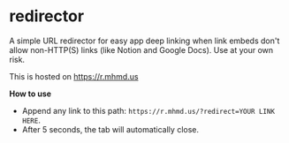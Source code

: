 # redirector

A simple URL redirector for easy app deep linking when link embeds don't allow non-HTTP(S) links (like Notion and Google Docs). Use at your own risk. 

This is hosted on https://r.mhmd.us 

**How to use**

- Append any link to this path: `https://r.mhmd.us/?redirect=YOUR LINK HERE`. 
- After 5 seconds, the tab will automatically close. 
